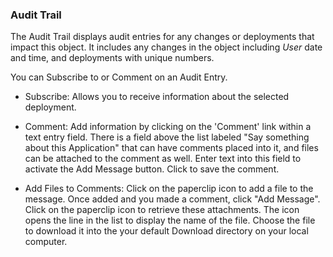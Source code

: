 ### Audit Trail

The Audit Trail displays audit entries for any changes or deployments that impact this object. It includes any changes in the object including _User_ date and time, and deployments with unique numbers.

You can Subscribe to or Comment on an Audit Entry.

- Subscribe: Allows you to receive information about the selected deployment.

- Comment: Add information by clicking on the 'Comment' link within a text entry field. There is a field above the list labeled "Say something about this Application" that can have comments placed into it, and files can be attached to the comment as well. Enter text into this field to activate the Add Message button. Click to save the comment.  

- Add Files to Comments: Click on the paperclip icon to add a file to the message. Once added and you made a comment, click "Add Message". Click on the paperclip icon to retrieve these attachments. The icon opens the line in the list to display the name of the file. Choose the file to download it into the your default Download directory on your local computer.
